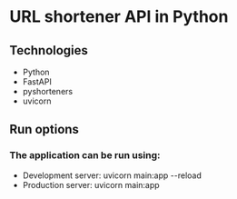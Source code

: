 # URL shortener API in Python

## Technologies
 - Python
 - FastAPI
 - pyshorteners
 - uvicorn

## Run options 

### The application can be run using:
 - Development server: uvicorn main:app --reload
 - Production server: uvicorn main:app 
